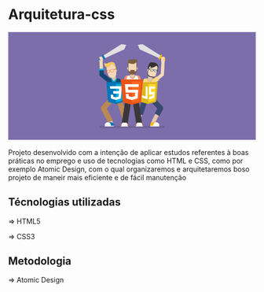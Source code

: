 <h1>Arquitetura-css</h1>
 <img alt="Ambientes para desenvolvimento com Docker" title="Meus Ambientes Com Docker" src="./assets/img/readme/banerFront.png" />
<p>Projeto desenvolvido com a intenção de aplicar estudos referentes à boas práticas no emprego e uso de tecnologias como HTML e CSS, como por exemplo Atomic Design, com o qual organizaremos e arquitetaremos boso projeto de maneir mais eficiente e de fácil manutenção</p>

<h2>Técnologias utilizadas</h2>
<p>=> HTML5</p>
<p>=> CSS3</p>

<h2>Metodologia</h2>
<p>=> Atomic Design</p>